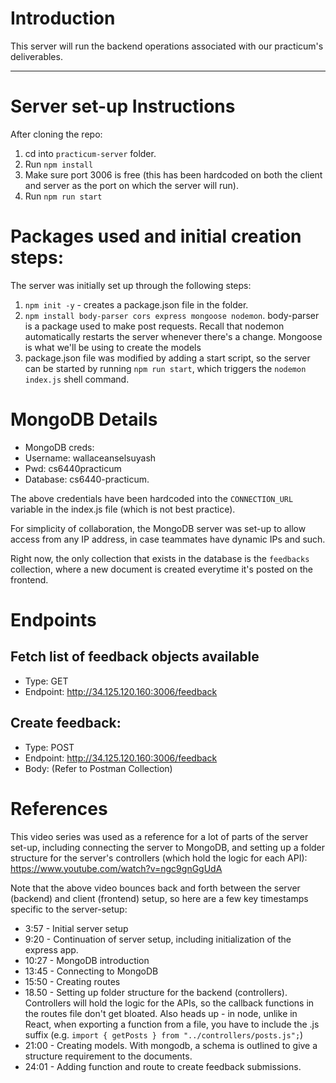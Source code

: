 # Introduction

This server will run the backend operations associated with our practicum's deliverables.

---

# Server set-up Instructions

After cloning the repo:

1. cd into `practicum-server` folder.
2. Run `npm install`
3. Make sure port 3006 is free (this has been hardcoded on both the client and server as the port on which the server will run).
4. Run `npm run start`

# Packages used and initial creation steps:

The server was initially set up through the following steps:

1. `npm init -y` - creates a package.json file in the folder.
2. `npm install body-parser cors express mongoose nodemon`. body-parser is a package used to make post requests. Recall that nodemon automatically restarts the server whenever there's a change. Mongoose is what we'll be using to create the models
3. package.json file was modified by adding a start script, so the server can be started by running `npm run start`, which triggers the `nodemon index.js` shell command.

# MongoDB Details

- MongoDB creds:
- Username: wallaceanselsuyash
- Pwd: cs6440practicum
- Database: cs6440-practicum.

The above credentials have been hardcoded into the `CONNECTION_URL` variable in the index.js file (which is not best practice).

For simplicity of collaboration, the MongoDB server was set-up to allow access from any IP address, in case teammates have dynamic IPs and such.

Right now, the only collection that exists in the database is the `feedbacks` collection, where a new document is created everytime it's posted on the frontend.

# Endpoints

## Fetch list of feedback objects available

- Type: GET
- Endpoint: http://34.125.120.160:3006/feedback

## Create feedback:

- Type: POST
- Endpoint: http://34.125.120.160:3006/feedback
- Body: (Refer to Postman Collection)

# References

This video series was used as a reference for a lot of parts of the server set-up, including connecting the server to MongoDB, and setting up a folder structure for the server's controllers (which hold the logic for each API):
https://www.youtube.com/watch?v=ngc9gnGgUdA

Note that the above video bounces back and forth between the server (backend) and client (frontend) setup, so here are a few key timestamps specific to the server-setup:

- 3:57 - Initial server setup
- 9:20 - Continuation of server setup, including initialization of the express app.
- 10:27 - MongoDB introduction
- 13:45 - Connecting to MongoDB
- 15:50 - Creating routes
- 18.50 - Setting up folder structure for the backend (controllers). Controllers will hold the logic for the APIs, so the callback functions in the routes file don't get bloated. Also heads up - in node, unlike in React, when exporting a function from a file, you have to include the .js suffix (e.g. `import { getPosts } from "../controllers/posts.js";`)
- 21:00 - Creating models. With mongodb, a schema is outlined to give a structure requirement to the documents.
- 24:01 - Adding function and route to create feedback submissions.
